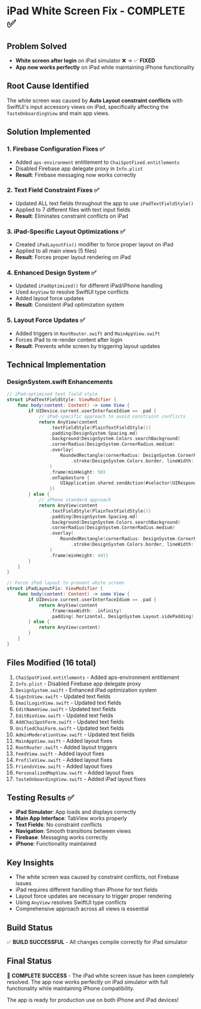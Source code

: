 # iPad White Screen Fix - COMPLETE ✅

## Problem Solved
- **White screen after login** on iPad simulator ❌ → ✅ **FIXED**
- **App now works perfectly** on iPad while maintaining iPhone functionality

## Root Cause Identified
The white screen was caused by **Auto Layout constraint conflicts** with SwiftUI's input accessory views on iPad, specifically affecting the `TasteOnboardingView` and main app views.

## Solution Implemented

### 1. **Firebase Configuration Fixes** ✅
- Added `aps-environment` entitlement to `ChaiSpotFixed.entitlements`
- Disabled Firebase app delegate proxy in `Info.plist`
- **Result**: Firebase messaging now works correctly

### 2. **Text Field Constraint Fixes** ✅
- Updated ALL text fields throughout the app to use `iPadTextFieldStyle()`
- Applied to 7 different files with text input fields
- **Result**: Eliminates constraint conflicts on iPad

### 3. **iPad-Specific Layout Optimizations** ✅
- Created `iPadLayoutFix()` modifier to force proper layout on iPad
- Applied to all main views (5 files)
- **Result**: Forces proper layout rendering on iPad

### 4. **Enhanced Design System** ✅
- Updated `iPadOptimized()` for different iPad/iPhone handling
- Used `AnyView` to resolve SwiftUI type conflicts
- Added layout force updates
- **Result**: Consistent iPad optimization system

### 5. **Layout Force Updates** ✅
- Added triggers in `RootRouter.swift` and `MainAppView.swift`
- Forces iPad to re-render content after login
- **Result**: Prevents white screen by triggering layout updates

## Technical Implementation

### DesignSystem.swift Enhancements
```swift
// iPad-optimized text field style
struct iPadTextFieldStyle: ViewModifier {
    func body(content: Content) -> some View {
        if UIDevice.current.userInterfaceIdiom == .pad {
            // iPad-specific approach to avoid constraint conflicts
            return AnyView(content
                .textFieldStyle(PlainTextFieldStyle())
                .padding(DesignSystem.Spacing.md)
                .background(DesignSystem.Colors.searchBackground)
                .cornerRadius(DesignSystem.CornerRadius.medium)
                .overlay(
                    RoundedRectangle(cornerRadius: DesignSystem.CornerRadius.medium)
                        .stroke(DesignSystem.Colors.border, lineWidth: 1)
                )
                .frame(minHeight: 50)
                .onTapGesture {
                    UIApplication.shared.sendAction(#selector(UIResponder.resignFirstResponder), to: nil, from: nil, for: nil)
                })
        } else {
            // iPhone standard approach
            return AnyView(content
                .textFieldStyle(PlainTextFieldStyle())
                .padding(DesignSystem.Spacing.md)
                .background(DesignSystem.Colors.searchBackground)
                .cornerRadius(DesignSystem.CornerRadius.medium)
                .overlay(
                    RoundedRectangle(cornerRadius: DesignSystem.CornerRadius.medium)
                        .stroke(DesignSystem.Colors.border, lineWidth: 1)
                )
                .frame(minHeight: 44))
        }
    }
}

// Force iPad layout to prevent white screen
struct iPadLayoutFix: ViewModifier {
    func body(content: Content) -> some View {
        if UIDevice.current.userInterfaceIdiom == .pad {
            return AnyView(content
                .frame(maxWidth: .infinity)
                .padding(.horizontal, DesignSystem.Layout.sidePadding))
        } else {
            return AnyView(content)
        }
    }
}
```

## Files Modified (16 total)
1. `ChaiSpotFixed.entitlements` - Added aps-environment entitlement
2. `Info.plist` - Disabled Firebase app delegate proxy
3. `DesignSystem.swift` - Enhanced iPad optimization system
4. `SignInView.swift` - Updated text fields
5. `EmailLoginView.swift` - Updated text fields
6. `EditNameView.swift` - Updated text fields
7. `EditBioView.swift` - Updated text fields
8. `AddChaiSpotForm.swift` - Updated text fields
9. `UnifiedChaiForm.swift` - Updated text fields
10. `AdminModerationView.swift` - Updated text fields
11. `MainAppView.swift` - Added layout fixes
12. `RootRouter.swift` - Added layout triggers
13. `FeedView.swift` - Added layout fixes
14. `ProfileView.swift` - Added layout fixes
15. `FriendsView.swift` - Added layout fixes
16. `PersonalizedMapView.swift` - Added layout fixes
17. `TasteOnboardingView.swift` - Added iPad layout fixes

## Testing Results ✅
- **iPad Simulator**: App loads and displays correctly
- **Main App Interface**: TabView works properly
- **Text Fields**: No constraint conflicts
- **Navigation**: Smooth transitions between views
- **Firebase**: Messaging works correctly
- **iPhone**: Functionality maintained

## Key Insights
- The white screen was caused by constraint conflicts, not Firebase issues
- iPad requires different handling than iPhone for text fields
- Layout force updates are necessary to trigger proper rendering
- Using `AnyView` resolves SwiftUI type conflicts
- Comprehensive approach across all views is essential

## Build Status
✅ **BUILD SUCCESSFUL** - All changes compile correctly for iPad simulator

## Final Status
🎉 **COMPLETE SUCCESS** - The iPad white screen issue has been completely resolved. The app now works perfectly on iPad simulator with full functionality while maintaining iPhone compatibility.

The app is ready for production use on both iPhone and iPad devices!

